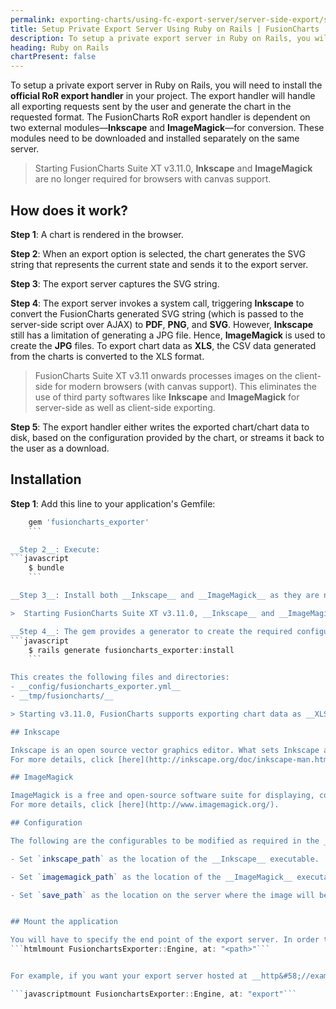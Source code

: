 ```yaml
---
permalink: exporting-charts/using-fc-export-server/server-side-export/setup-private-export-server-ruby-on-rails.html
title: Setup Private Export Server Using Ruby on Rails | FusionCharts
description: To setup a private export server in Ruby on Rails, you will need to install the official RoR export handler in your project.
heading: Ruby on Rails
chartPresent: false
---
```


To setup a private export server in Ruby on Rails, you will need to install the __official RoR export handler__ in your project. The export handler will handle all exporting requests sent by the user and generate the chart in the requested format. The FusionCharts RoR export handler is dependent on two external modules—__Inkscape__ and __ImageMagick__—for conversion. These modules need to be downloaded and installed separately on the same server.

> Starting FusionCharts Suite XT v3.11.0, __Inkscape__ and __ImageMagick__ are no longer required for browsers with canvas support.

## How does it work?

__Step 1__: A chart is rendered in the browser.

__Step 2__: When an export option is selected, the chart generates the SVG string that represents the current state and sends it to the export server.

__Step 3__: The export server captures the SVG string.

__Step 4__: The export server invokes a system call, triggering __Inkscape__ to convert the FusionCharts generated SVG string (which is passed to the server-side script over AJAX) to __PDF__, __PNG__, and __SVG__. However, __Inkscape__ still has a limitation of generating a JPG file. Hence, __ImageMagick__ is used to create the __JPG__ files. To export chart data as __XLS__, the CSV data generated from the charts is converted to the XLS format.

>  FusionCharts Suite XT v3.11 onwards processes images on the client-side for modern browsers (with canvas support). This eliminates the use of third party softwares like __Inkscape__ and __ImageMagick__ for server-side as well as client-side exporting.

__Step 5__: The export handler either writes the exported chart/chart data to disk, based on the configuration provided by  the chart, or streams it back to the user as a download.

## Installation

__Step 1__: Add this line to your application's Gemfile: <br/>

```javascript
    gem 'fusioncharts_exporter'
    ```

__Step 2__: Execute:
```javascript
    $ bundle
    ```

__Step 3__: Install both __Inkscape__ and __ImageMagick__ as they are necessary dependencies for the RoR export handler to work.

>  Starting FusionCharts Suite XT v3.11.0, __Inkscape__ and __ImageMagick__ are no longer required for browsers with canvas support. In that case, this step can be skipped.

__Step 4__: The gem provides a generator to create the required configuration files and directories. Run the following command: <br/>
```javascript
    $ rails generate fusioncharts_exporter:install
    ```

This creates the following files and directories:
- __config/fusioncharts_exporter.yml__
- __tmp/fusioncharts/__

> Starting v3.11.0, FusionCharts supports exporting chart data as __XLS__. To export chart data in the XLS format, using server-side exporting, it is mandatory that the exporting server has the latest code, which is available in the FusionCharts package. Alternatively the FusionCharts export link, __export.api3.fusioncharts.com__, can also be used.

## Inkscape

Inkscape is an open source vector graphics editor. What sets Inkscape apart is its use of Scalable Vector Graphics (SVG), an open XML-based W3C standard, as the native format. Inkscape has a powerful command line interface and can be used in scripts for a variety of tasks, such as exporting and format conversions. 
For more details, click [here](http://inkscape.org/doc/inkscape-man.html).

## ImageMagick

ImageMagick is a free and open-source software suite for displaying, converting, and editing raster image and vector image files. The software mainly consists of a number of command-line interface utilities for manipulating images.
For more details, click [here](http://www.imagemagick.org/).

## Configuration

The following are the configurables to be modified as required in the __config/fusioncharts_exporter.yml__:<br/>

- Set `inkscape_path` as the location of the __Inkscape__ executable.

- Set `imagemagick_path` as the location of the __ImageMagick__ executable.

- Set `save_path` as the location on the server where the image will be saved.


## Mount the application

You will have to specify the end point of the export server. In order to do this, you will have to mount the export handler to your rails application. Add the following lines in __config/routes.rb__: <br/>
```htmlmount FusionchartsExporter::Engine, at: "<path>"```


For example, if you want your export server hosted at __http&#58;//example.com/export__, then add the following lines:

```javascriptmount FusionchartsExporter::Engine, at: "export"```